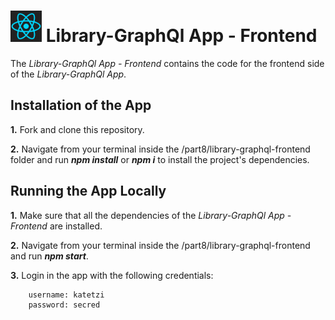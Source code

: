 <h1>
<img src="https://raw.githubusercontent.com/katerina-tziala/fullstackopen2019/master/documentation_images/react_logo.png" alt="react logo" width="50" height="50">
Library-GraphQl App - Frontend<br/>
</h1>

The *Library-GraphQl App - Frontend* contains the code for the frontend side of the *Library-GraphQl App*.

## Installation of the App
**1.** Fork and clone this repository.

**2.** Navigate from your terminal inside the /part8/library-graphql-frontend folder and run ***npm install*** or ***npm i*** to install the project's dependencies.

## Running the App Locally
**1.** Make sure that all the dependencies of the *Library-GraphQl App - Frontend* are installed.

**2.** Navigate from your terminal inside the /part8/library-graphql-frontend and run ***npm start***.

**3.** Login in the app with the following credentials:

        username: katetzi
        password: secred 

